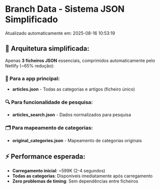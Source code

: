 # Branch Data - Sistema JSON Simplificado
Atualizado automaticamente em: 2025-08-16 10:53:19

## 🎯 Arquitetura simplificada:
Apenas **3 ficheiros JSON** essenciais, comprimidos automaticamente pelo Netlify (~65% redução):

### 📱 Para a app principal:
- **articles.json** - Todas as categorias e artigos (ficheiro único)

### 🔍 Para funcionalidade de pesquisa:
- **articles_search.json** - Dados normalizados para pesquisa

### 🗂️ Para mapeamento de categorias:
- **original_categories.json** - Mapeamento de categorias originais

## ⚡ Performance esperada:
- **Carregamento inicial**: ~599K (2-4 segundos)
- **Todas as categorias**: Disponíveis imediatamente após carregamento
- **Zero problemas de timing**: Sem dependências entre ficheiros
